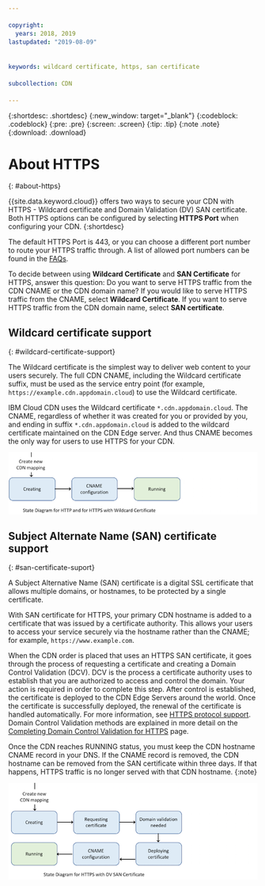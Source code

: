 ```yaml
---

copyright:
  years: 2018, 2019
lastupdated: "2019-08-09"


keywords: wildcard certificate, https, san certificate

subcollection: CDN

---
```


{:shortdesc: .shortdesc}
{:new_window: target="_blank"}
{:codeblock: .codeblock}
{:pre: .pre}
{:screen: .screen}
{:tip: .tip}
{:note .note}
{:download: .download}

# About HTTPS
{: #about-https}

{{site.data.keyword.cloud}} offers two ways to secure your CDN with HTTPS - Wildcard certificate and Domain Validation (DV) SAN certificate. Both HTTPS options can be configured by selecting **HTTPS Port** when configuring your CDN.
{:shortdesc}

The default HTTPS Port is 443, or you can choose a different port number to route your HTTPS traffic through. A list of allowed port numbers can be found in the [FAQs](/docs/CDN?topic=CDN-faqs#are-there-any-restrictions-on-what-port-numbers-are-allowed).

To decide between using **Wildcard Certificate** and **SAN Certificate** for HTTPS, answer this question: Do you want to serve HTTPS traffic from the CDN CNAME or the CDN domain name? If you would like to serve HTTPS traffic from the CNAME, select **Wildcard Certificate**. If you want to serve HTTPS traffic from the CDN domain name, select **SAN certificate**.

## Wildcard certificate support
{: #wildcard-certificate-support}

The Wildcard certificate is the simplest way to deliver web content to your users securely. The full CDN CNAME, including the Wildcard certificate suffix, must be used as the service entry point (for example, `https://example.cdn.appdomain.cloud`) to use the Wildcard certificate.

IBM Cloud CDN uses the Wildcard certificate `*.cdn.appdomain.cloud`. The CNAME, regardless of whether it was created for you or provided by you, and ending in suffix `*.cdn.appdomain.cloud` is added to the wildcard certificate maintained on the CDN Edge server. And thus CNAME becomes the only way for users to use HTTPS for your CDN.

![Diagram for HTTP and Wildcard](images/state-diagram-wildcard.png)

## Subject Alternate Name (SAN) certificate support
{: #san-certificate-suport}

A Subject Alternative Name (SAN) certificate is a digital SSL certificate that allows multiple domains, or hostnames, to be protected by a single certificate.

With SAN certificate for HTTPS, your primary CDN hostname is added to a certificate that was issued by a certificate authority. This allows your users to access your service securely via the hostname rather than the CNAME; for example, `https://www.example.com`.

When the CDN order is placed that uses an HTTPS SAN certificate, it goes through the process of requesting a certificate and creating a Domain Control Validation (DCV). DCV is the process a certificate authority uses to establish that you are authorized to access and control the domain. Your action is required in order to complete this step. After control is established, the certificate is deployed to the CDN Edge Servers around the world. Once the certificate is successfully deployed, the renewal of the certificate is handled automatically. For more information, see [HTTPS protocol support](/docs/CDN?topic=CDN-about-content-delivery-networks-cdn-#https-protocol-support). Domain Control Validation methods are explained in more detail on the [Completing Domain Control Validation for HTTPS](/docs/CDN?topic=CDN-completing-domain-control-validation-for-https-with-dv-san#initial-steps-to-domain-control-validation) page.

Once the CDN reaches RUNNING status, you must keep the CDN hostname CNAME record in your DNS. If the CNAME record is removed, the CDN hostname can be removed from the SAN certificate within three days. If that happens, HTTPS traffic is no longer served with that CDN hostname.
{:note}

![Diagram for HTTPS with SAN Cert](images/state-diagram-san.png)
